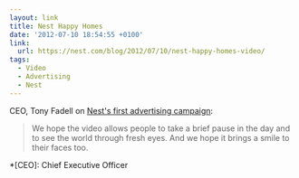 ```yaml
---
layout: link
title: Nest Happy Homes
date: '2012-07-10 18:54:55 +0100'
link:
  url: https://nest.com/blog/2012/07/10/nest-happy-homes-video/
tags:
  - Video
  - Advertising
  - Nest
---
```

CEO, Tony Fadell on [Nest's first advertising campaign][1]:

> We hope the video allows people to take a brief pause in the day and to see the world through fresh eyes. And we hope it brings a smile to their faces too.

[1]: http://www.fastcocreate.com/1681089/smart-thermostat-nest-looks-for-happy-homes-in-its-first-ad-campaign

*[CEO]: Chief Executive Officer

